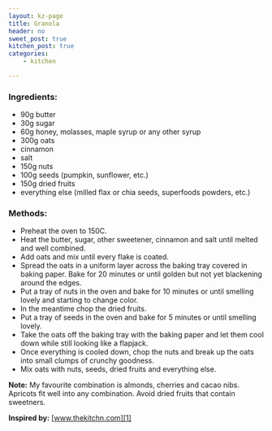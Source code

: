 ```yaml
---
layout: kz-page
title: Granola
header: no
sweet_post: true
kitchen_post: true
categories:
    - kitchen

---
```


### Ingredients:

* 90g butter
* 30g sugar
* 60g honey, molasses, maple syrup or any other syrup
* 300g oats
* cinnamon
* salt
* 150g nuts
* 100g seeds (pumpkin, sunflower, etc.)
* 150g dried fruits
* everything else (milled flax or chia seeds, superfoods powders, etc.)

### Methods:

* Preheat the oven to 150C. 
* Heat the butter, sugar, other sweetener, cinnamon and salt until melted and well combined. 
* Add oats and mix until every flake is coated.
* Spread the oats in a uniform layer across the baking tray covered in baking paper. Bake for 20 minutes or until golden but not yet blackening around the edges.
* Put a tray of nuts in the oven and bake for 10 minutes or until smelling lovely and starting to change color.
* In the meantime chop the dried fruits.
* Put a tray of seeds in the oven and bake for 5 minutes or until smelling lovely.
* Take the oats off the baking tray with the baking paper and let them cool down while still looking like a flapjack.
* Once everything is cooled down, chop the nuts and break up the oats into small clumps of crunchy goodness. 
* Mix oats with nuts, seeds, dried fruits and everything else.

**Note:** My favourite combination is almonds, cherries and cacao nibs. Apricots fit well into any combination. Avoid dried fruits that contain sweetners.

**Inspired by:** [www.thekitchn.com][1]

[1]: https://www.thekitchn.com/granola-recipe-258376
